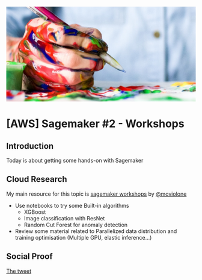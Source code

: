 
![experiment](./img2.jpg)

# [AWS] Sagemaker #2 - Workshops

## Introduction

Today is about getting some hands-on with Sagemaker

## Cloud Research

My main resource for this topic is [sagemaker workshops](https://sagemaker-workshop.com/) by [@moviolone](https://twitter.com/moviolone)

* Use notebooks to try some Built-in algorithms
  * XGBoost
  * Image classification with ResNet
  * Random Cut Forest for anomaly detection
* Review some material related to Parallelized data distribution and training optimisation (Multiple GPU, elastic inference...)

## Social Proof

[The tweet](https://twitter.com/FlolightC/status/1312817994234564608)